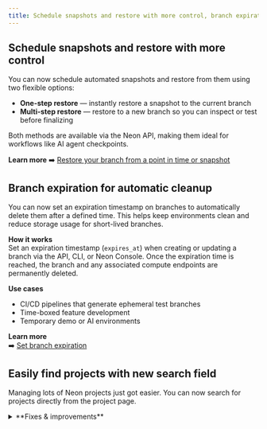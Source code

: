 ```yaml
---
title: Schedule snapshots and restore with more control, branch expiration, and project search
---
```


## Schedule snapshots and restore with more control

You can now schedule automated snapshots and restore from them using two flexible options:

- **One-step restore** — instantly restore a snapshot to the current branch  
- **Multi-step restore** — restore to a new branch so you can inspect or test before finalizing

Both methods are available via the Neon API, making them ideal for workflows like AI agent checkpoints.

**Learn more**
➡️ [Restore your branch from a point in time or snapshot](/docs/guides/backup-restore)

## Branch expiration for automatic cleanup

You can now set an expiration timestamp on branches to automatically delete them after a defined time. This helps keep environments clean and reduce storage usage for short-lived branches.

**How it works**  
Set an expiration timestamp (`expires_at`) when creating or updating a branch via the API, CLI, or Neon Console. Once the expiration time is reached, the branch and any associated compute endpoints are permanently deleted.

**Use cases**

- CI/CD pipelines that generate ephemeral test branches
- Time-boxed feature development
- Temporary demo or AI environments

**Learn more**  
➡️ [Set branch expiration](/docs/guides/branch-expiration)

## Easily find projects with new search field

Managing lots of Neon projects just got easier. You can now search for projects directly from the project page.

<details>

<summary>**Fixes & improvements**</summary>

- **Neon Console**
  - [Console improvements and fixes]

- **Drizzle Studio update**

  The Drizzle Studio integration that powers the **Tables** page in the Neon Console has been updated. For the latest improvements and fixes, see the [Neon Drizzle Studio Integration Changelog](https://github.com/neondatabase/neon-drizzle-studio-changelog/blob/main/CHANGELOG.md).

- **Fixes**
  - [Bug fixes and improvements]

</details>
